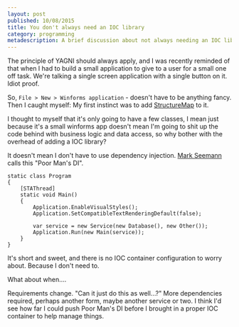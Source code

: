 ```yaml
---
layout: post
published: 10/08/2015
title: You don't always need an IOC library
category: programming
metadescription: A brief discussion about not always needing an IOC library
---
```

The principle of YAGNI should always apply, and I was recently reminded of that when I had to build a small application to give to a user for a small one off task. We're talking a single screen application with a single button on it. Idiot proof.

So, `File > New > Winforms application` - doesn't have to be anything fancy. Then I caught myself: My first instinct was to add [StructureMap](http://structuremap.github.io) to it. 

I thought to myself that it's only going to have a few classes, I mean just because it's a small winforms app doesn't mean I'm going to shit up the code behind with business logic and data access, so why bother with the overhead of adding a IOC library?

It doesn't mean I don't have to use dependency injection. [Mark Seemann](https://twitter.com/ploeh) calls this "Poor Man's DI".

    static class Program
    {
        [STAThread]
        static void Main()
        {
            Application.EnableVisualStyles();
            Application.SetCompatibleTextRenderingDefault(false);

            var service = new Service(new Database(), new Other());
            Application.Run(new Main(service));
        }
    }

It's short and sweet, and there is no IOC container configuration to worry about. Because I don't need to.

What about when....

Requirements change. "Can it just do this as well...?" More dependencies required, perhaps another form, maybe another service or two. I think I'd see how far I could push Poor Man's DI before I brought in a proper IOC container to help manage things.
